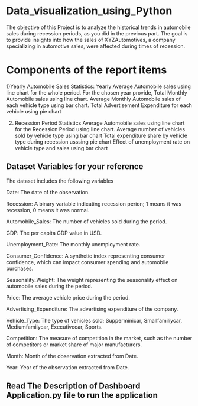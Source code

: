 # Data_visualization_using_Python
The objective of this Project is to analyze the historical trends in automobile sales during recession periods, as you did in the previous part. The goal is to provide insights into how the sales of XYZAutomotives, a company specializing in automotive sales, were affected during times of recession.

# Components of the report items
1)Yearly Automobile Sales Statistics:
Yearly Average Automobile sales using line chart for the whole period.
For the chosen year provide,
Total Monthly Automobile sales using line chart.
Average Monthly Automobile sales of each vehicle type using bar chart.
Total Advertisement Expenditure for each vehicle using pie chart

2) Recession Period Statistics
Average Automobile sales using line chart for the Recession Period using line chart.
Average number of vehicles sold by vehicle type using bar chart
Total expenditure share by vehicle type during recession usssing pie chart
Effect of unemployment rate on vehicle type and sales using bar chart

## Dataset Variables for your reference
The dataset includes the following variables

Date: The date of the observation.

Recession: A binary variable indicating recession perion; 1 means it was recession, 0 means it was normal.

Automobile_Sales: The number of vehicles sold during the period.

GDP: The per capita GDP value in USD.

Unemployment_Rate: The monthly unemployment rate.

Consumer_Confidence: A synthetic index representing consumer confidence, which can impact consumer spending and automobile purchases.

Seasonality_Weight: The weight representing the seasonality effect on automobile sales during the period.

Price: The average vehicle price during the period.

Advertising_Expenditure: The advertising expenditure of the company.

Vehicle_Type: The type of vehicles sold; Supperminicar, Smallfamiliycar, Mediumfamilycar, Executivecar, Sports.

Competition: The measure of competition in the market, such as the number of competitors or market share of major manufacturers.

Month: Month of the observation extracted from Date.

Year: Year of the observation extracted from Date.

## Read The Description of Dashboard Application.py file to run the application
